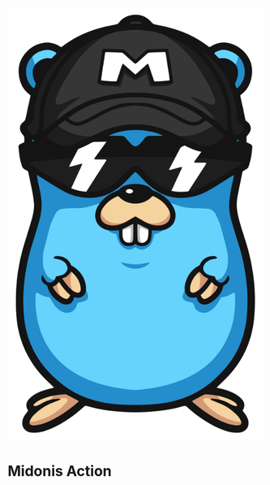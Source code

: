 <p align="center"><img src="https://github.com/midonis/action/raw/HEAD/art/logo.svg" alt="Logo Midonis Action"></p>

# Midonis Action
